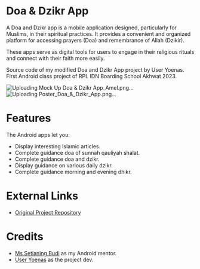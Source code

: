 # Doa & Dzikr App
A Doa and Dzikr app is a mobile application designed, particularly for Muslims, in their spiritual practices. It provides a convenient and organized platform for accessing prayers (Doa) and remembrance of Allah (Dzikir). 

These apps serve as digital tools for users to engage in their religious rituals and connect with their faith more easily. 

Source code of my modified Doa and Dzikr App project by User Yoenas. First Android class project of RPL IDN Boarding School Akhwat 2023. 

![Uploading Mock Up Doa & Dzikr App_Amel.png…]()
![Uploading Poster_Doa_&_Dzikr_App.png…]()

# Features
The Android apps let you: 
- Display interesting Islamic articles.
- Complete guidance doa of sunnah qauliyah shalat. 
- Complete guidance doa and dzikr. 
- Display guidance on various daily dzikr.
- Complete guidance morning and evening dhikr.

# External Links
- [Original Project Repository](https://github.com/ameliacahyanii/Doa_and_Dzikr_App)

# Credits
- [Ms Setianing Budi](https://github.com/setianing-budi) as my Android mentor.
- [User Yoenas](https://github.com/Yoenas) as the project dev.
